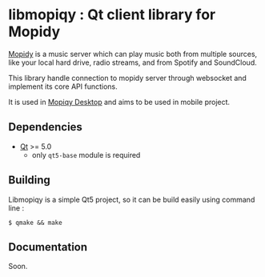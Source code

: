 # libmopiqy : Qt client library for Mopidy #

[Mopidy](http://www.mopidy.com/) is a music server which can play music both from multiple sources, like your local hard drive, radio streams, and from Spotify and SoundCloud.

This library handle connection to mopidy server through websocket and implement its core API functions.

It is used in [Mopiqy Desktop](https://github.com/AlexandreP2101/mopiqy_desktop) and aims to be used in mobile project.

## Dependencies ##

- [Qt](http://qt-project.org/) >= 5.0
  - only `qt5-base` module is required

## Building ##

Libmopiqy is a simple Qt5 project, so it can be build easily using command line :

    $ qmake && make

## Documentation ##

Soon.

